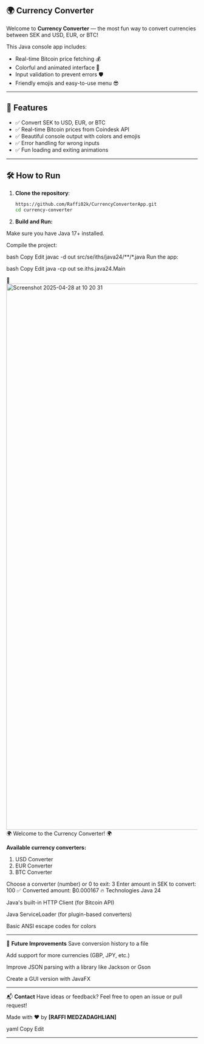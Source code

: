 ## 🌍 Currency Converter

Welcome to **Currency Converter** — the most fun way to convert currencies between SEK and USD, EUR, or BTC!

This Java console app includes:
- Real-time Bitcoin price fetching 💰
- Colorful and animated interface 🎨
- Input validation to prevent errors 🛡️
- Friendly emojis and easy-to-use menu 😎

---

## 🚀 Features

- ✅ Convert SEK to USD, EUR, or BTC
- ✅ Real-time Bitcoin prices from Coindesk API
- ✅ Beautiful console output with colors and emojis
- ✅ Error handling for wrong inputs
- ✅ Fun loading and exiting animations

---

## 🛠️ How to Run

1. **Clone the repository**:
   ```bash
   https://github.com/Raffi02k/CurrencyConverterApp.git
   cd currency-converter
2. **Build and Run:**

Make sure you have Java 17+ installed.

Compile the project:

bash
Copy
Edit
javac -d out src/se/iths/java24/**/*.java
Run the app:

bash
Copy
Edit
java -cp out se.iths.java24.Main

📸  <img width="1440" alt="Screenshot 2025-04-28 at 10 20 31" src="https://github.com/user-attachments/assets/811a493d-8f64-4277-8369-ae0f57c90272" />
🌍 Welcome to the Currency Converter! 🌍

**Available currency converters:**
1. USD Converter
2. EUR Converter
3. BTC Converter

Choose a converter (number) or 0 to exit: 3
Enter amount in SEK to convert: 100
✅ Converted amount: ₿0.000167
🔥 Technologies
Java 24

Java's built-in HTTP Client (for Bitcoin API)

Java ServiceLoader (for plugin-based converters)

Basic ANSI escape codes for colors

---

🤔 **Future Improvements**
 Save conversion history to a file

 Add support for more currencies (GBP, JPY, etc.)

 Improve JSON parsing with a library like Jackson or Gson

 Create a GUI version with JavaFX

 ---

📬 **Contact**
Have ideas or feedback? Feel free to open an issue or pull request!

Made with ❤️ by **[RAFFI MEDZADAGHLIAN]**

yaml
Copy
Edit

---
